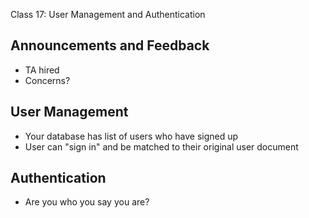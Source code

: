 Class 17: User Management and Authentication

## Announcements and Feedback

* TA hired
* Concerns?

## User Management

* Your database has list of users who have signed up
* User can "sign in" and be matched to their original user document

## Authentication

* Are you who you say you are?